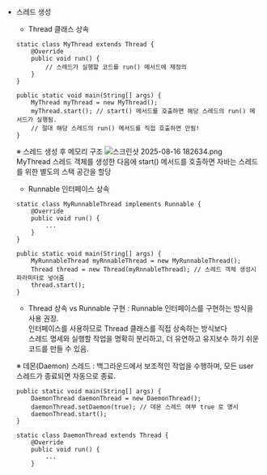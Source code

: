 - 스레드 생성
    - Thread 클래스 상속
    ```
    static class MyThread extends Thread {
        @Override
        public void run() {
            // 스레드가 실행할 코드를 run() 메서드에 재정의
        }
    }
  
    public static void main(String[] args) {
        MyThread myThread = new MyThread();
        myThread.start(); // start() 메서드를 호출하면 해당 스레드의 run() 메서드가 실행됨.
        // 절대 해당 스레드의 run() 메서드를 직접 호출하면 안됨!
    }
    ```
    ※ 스레드 생성 후 메모리 구조
    ![스크린샷 2025-08-16 182634.png](..%2F..%2F..%2FPictures%2FScreenshots%2F%EC%8A%A4%ED%81%AC%EB%A6%B0%EC%83%B7%202025-08-16%20182634.png)  
    MyThread 스레드 객체를 생성한 다음에 start() 메서드를 호출하면 자바는 스레드를 위한 별도의 스택 공간을 할당

    - Runnable 인터페이스 상속
    ```
    static class MyRunnableThread implements Runnable {
        @Override
        public void run() {
            ...
        }
    }
  
    public static void main(String[] args) {
        MyRunnableThread myRnnableThread = new MyRunnableThread();
        Thread thread = new Thread(myRnnableThread); // 스레드 객체 생성시 파라미터로 넣어줌
        thread.start();
    }
    ```
  
    - Thread 상속 vs Runnable 구현 : Runnable 인터페이스를 구현하는 방식을 사용 권장.  
    인터페이스를 사용하므로 Thread 클래스를 직접 상속하는 방식보다  
    스레드 명세와 실행할 작업을 명확히 분리하고, 더 유연하고 유지보수 하기 쉬운 코드를 만들 수 있음.

    ※ 데몬(Daemon) 스레드 : 백그라운드에서 보조적인 작업을 수행하며, 모든 user 스레드가 종료되면 자동으로 종료.
    ```
    public static void main(String[] args) {
        DaemonThread daemonThread = new DaemonThread();
        daemonThread.setDaemon(true); // 데몬 스레드 여부 true 로 명시
        daemonThread.start();
    }
  
    static class DaemonThread extends Thread {
        @Override
        public void run() {
            ... 
        }
    ```